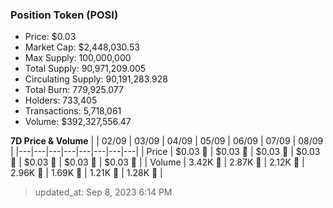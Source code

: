 
  ### Position Token (POSI)
  - Price: $0.03
  - Market Cap: $2,448,030.53
  - Max Supply: 100,000,000
  - Total Supply: 90,971,209.005
  - Circulating Supply: 90,191,283.928
  - Total Burn: 779,925.077
  - Holders: 733,405
  - Transactions: 5,718,061
  - Volume: $392,327,556.47

  **7D Price & Volume**
  | | 02&#x2F;09 | 03&#x2F;09 | 04&#x2F;09 | 05&#x2F;09 | 06&#x2F;09 | 07&#x2F;09 | 08&#x2F;09 |
  |---|---|---|---|---|---|---|---|
  | Price | $0.03 🔻 | $0.03 🚀 | $0.03 🚀 | $0.03 🚀 | $0.03 🔻 | $0.03 🚀 | $0.03 🚀 |
  | Volume | 3.42K 🔻 | 2.87K 🔻 | 2.12K 🔻 | 2.96K 🚀 | 1.69K 🔻 | 1.21K 🔻 | 1.28K 🚀 |

  > updated_at: Sep 8, 2023 6:14 PM
